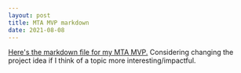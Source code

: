 ```yaml
---
layout: post
title: MTA MVP markdown
date: 2021-08-08
---
```


[Here's the markdown file for my MTA MVP.](https://github.com/ClaytonYoung/ClaytonYoung.github.io/blob/master/assets/Metis/MTA/2021-08-08-MTA_MVP.md)
Considering changing the project idea if I think of a topic more interesting/impactful. 

